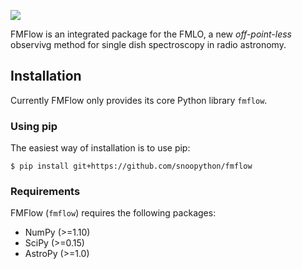 ![](https://github.com/snoopython/fmflow/wiki/images/fmflow-logo.png)

FMFlow is an integrated package for the FMLO, a new *off-point-less* observivg method for single dish spectroscopy in radio astronomy.

## Installation

Currently FMFlow only provides its core Python library `fmflow`.

### Using pip

The easiest way of installation is to use pip:

`$ pip install git+https://github.com/snoopython/fmflow`

### Requirements

FMFlow (`fmflow`) requires the following packages:

+ NumPy (>=1.10)
+ SciPy (>=0.15)
+ AstroPy (>=1.0)
